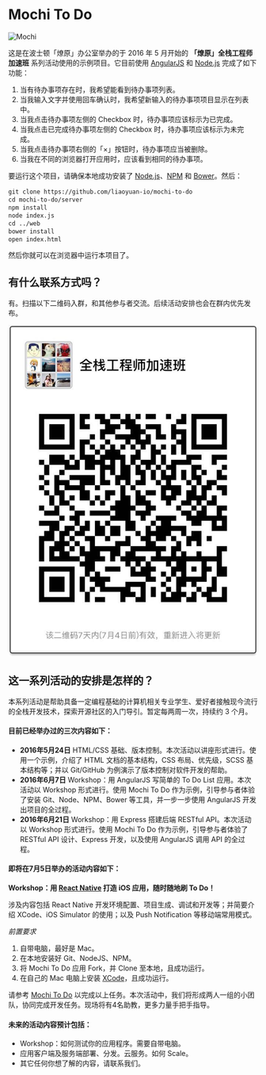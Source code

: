 # Mochi To Do

![Mochi](http://www.feathersnfurshoppe.com/images/smallanimaldocs/Hamster.gif)

这是在波士顿「燎原」办公室举办的于 2016 年 5 月开始的 **「燎原」全栈工程师加速班** 系列活动使用的示例项目。它目前使用 [AngularJS](https://thinkster.io/a-better-way-to-learn-angularjs) 和 [Node.js](https://nodejs.org/en/download/) 完成了如下功能：

1. 当有待办事项存在时，我希望能看到待办事项列表。
2. 当我输入文字并使用回车确认时，我希望新输入的待办事项项目显示在列表中。
3. 当我点击待办事项左侧的 Checkbox 时，待办事项应该标示为已完成。
4. 当我点击已完成待办事项左侧的 Checkbox 时，待办事项应该标示为未完成。
5. 当我点击待办事项右侧的「&times;」按钮时，待办事项应当被删除。
6. 当我在不同的浏览器打开应用时，应该看到相同的待办事项。

要运行这个项目，请确保本地成功安装了 [Node.js](https://nodejs.org/en/download/)、[NPM](https://docs.npmjs.com/getting-started/installing-node) 和 [Bower](https://www.npmjs.com/package/bower#install)。然后：

    git clone https://github.com/liaoyuan-io/mochi-to-do
    cd mochi-to-do/server
    npm install
    node index.js
    cd ../web
    bower install
    open index.html

然后你就可以在浏览器中运行本项目了。


## 有什么联系方式吗？

有。扫描以下二维码入群，和其他参与者交流。后续活动安排也会在群内优先发布。

![二维码](qr.png?raw=true)


## 这一系列活动的安排是怎样的？

本系列活动是帮助具备一定编程基础的计算机相关专业学生、爱好者接触现今流行的全栈开发技术，探索开源社区的入门导引。暂定每两周一次，持续约 3 个月。


#### 目前已经举办过的三次内容如下：

- **2016年5月24日** HTML/CSS 基础、版本控制。本次活动以讲座形式进行。使用一个示例，介绍了 HTML 文档的基本结构，CSS 布局、优先级，SCSS 基本结构等；并以 Git/GitHub 为例演示了版本控制对软件开发的帮助。
- **2016年6月7日** Workshop：用 AngularJS 写简单的 To Do List 应用。本次活动以 Workshop 形式进行。使用 Mochi To Do 作为示例，引导参与者体验了安装 Git、Node、NPM、Bower 等工具，并一步一步使用 AngularJS 开发出项目的全过程。
- **2016年6月21日** Workshop：用 Express 搭建后端 RESTful API。本次活动以 Workshop 形式进行。使用 Mochi To Do 作为示例，引导参与者体验了 RESTful API 设计、Express 开发，以及使用 AngularJS 调用 API 的全过程。


#### 即将在7月5日举办的活动内容如下：

**Workshop：用 [React Native](https://facebook.github.io/react-native/) 打造 iOS 应用，随时随地刷 To Do！**

涉及内容包括 React Native 开发环境配置、项目生成、调试和开发等；并简要介绍 XCode、iOS Simulator 的使用；以及 Push Notification 等移动端常用模式。

*前置要求*

1. 自带电脑，最好是 Mac。
2. 在本地安装好 Git、NodeJS、NPM。
3. 将 Mochi To Do 应用 Fork，并 Clone 至本地，且成功运行。
4. 在自己的 Mac 电脑上安装 [XCode](https://itunes.apple.com/us/app/xcode/id497799835?mt=12)，且成功运行。

请参考 [Mochi To Do](https://github.com/liaoyuan-io/mochi-to-do) 以完成以上任务。本次活动中，我们将形成两人一组的小团队，协同完成开发任务。现场将有4名助教，更多力量手把手指导。


#### 未来的活动内容预计包括：

- Workshop：如何测试你的应用程序。需要自带电脑。
- 应用客户端及服务端部署、分发。云服务。如何 Scale。
- 其它任何你想了解的内容，请联系我们。
